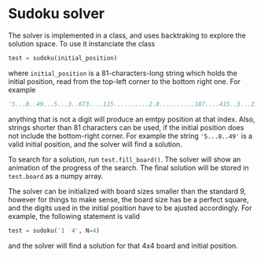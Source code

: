 # Sudoku solver
The solver is implemented in a class, and uses backtraking to explore the solution space. To use it instanciate the class

```python
test = sudoku(initial_position)
```

where `initial_position` is a 81-characters-long string which holds the initial position, read from the top-left corner to the bottom right one. For example

```python
'5...8..49...5...3..673....115..........2.8..........187....415..3...2...49..5...3'
```

anything that is not a digit will produce an emtpy position at that index. Also, strings shorter than 81 characters can be used, if the initial position does not include the bottom-right corner. For example the string `'5...8..49'` is a valid initial position, and the solver will find a solution.

To search for a solution, run `test.fill_board()`. The solver will show an animation of the progress of the search. The final solution will be stored in `test.board` as a numpy array.

The solver can be initialized with board sizes smaller than the standard 9, however for things to make sense, the board size has be a perfect square, and the digits used in the initial position have to be ajusted accordingly. For example, the following statement is valid

```python
test = sudoku('1  4', N=4)
```

and the solver will find a solution for that 4x4 board and initial position.
